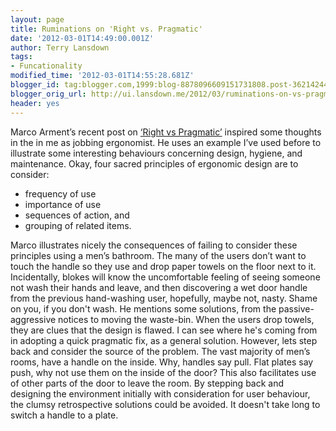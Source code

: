```yaml
---
layout: page
title: Ruminations on 'Right vs. Pragmatic'
date: '2012-03-01T14:49:00.001Z'
author: Terry Lansdown
tags:
- Funcationality
modified_time: '2012-03-01T14:55:28.681Z'
blogger_id: tag:blogger.com,1999:blog-8878096609151731808.post-3621424465085223386
blogger_orig_url: http://ui.lansdown.me/2012/03/ruminations-on-vs-pragmatic.html
header: yes
---
```


<p>Marco Arment&#8217;s recent post on <a href="http://www.marco.org/2012/02/25/right-vs-pragmatic">&#8216;Right vs Pragmatic&#8217;</a> inspired some thoughts in the in me as jobbing ergonomist. He uses an example I&#8217;ve used before to illustrate some interesting behaviours concerning design, hygiene, and maintenance. Okay, four sacred principles of ergonomic design are to consider:</p><ul><li>frequency of use</li><li>importance of use</li><li>sequences of action, and</li><li>grouping of related items.</li></ul><p>Marco illustrates nicely the consequences of failing to consider these principles using a men&#8217;s bathroom. The many of the users don&#8217;t want to touch the handle so they use and drop paper towels on the floor next to it. Incidentally, blokes will know the uncomfortable feeling of seeing someone not wash their hands and leave, and then discovering a wet door handle from the previous hand-washing user, hopefully, maybe not, nasty. Shame on you, if you don't wash. He mentions some solutions, from the passive-aggressive notices to moving the waste-bin. When the users drop towels, they are clues that the design is flawed. I can see where he's coming from in adopting a quick pragmatic fix, as a general solution. However, lets step back and consider the source of the problem. The vast majority of men&#8217;s rooms, have a handle on the inside. Why, handles say pull. Flat plates say push, why not use them on the inside of the door? This also facilitates use of other parts of the door to leave the room. By stepping back and designing the environment initially with consideration for user behaviour, the clumsy retrospective solutions could be avoided. It doesn't take long to switch a handle to a plate.</p>